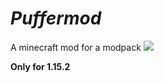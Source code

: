 # _Puffermod_
A minecraft mod for a modpack [![](http://cf.way2muchnoise.eu/puffermod.svg?badge_style=for_the_badge)](https://www.curseforge.com/minecraft/mc-mods/puffermod)

**Only for 1.15.2**
